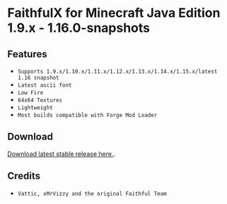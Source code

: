 # FaithfulX for Minecraft Java Edition 1.9.x - 1.16.0-snapshots

## Features
+ `Supports 1.9.x/1.10.x/1.11.x/1.12.x/1.13.x/1.14.x/1.15.x/latest 1.16 snapshot`
+ `Latest ascii font`
+ `Low Fire`
+ `64x64 Textures`
+ `Lightweight`
+ `Most builds compatible with Forge Mod Loader`

## Download
[Download latest stable release here.](https://github.com/arm64nerd/FaithfulX/releases/latest).

## Credits
+ `Vattic, xMrVizzy and the original Faithful Team`
